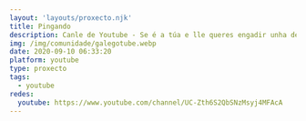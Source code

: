 ```yaml
---
layout: 'layouts/proxecto.njk'
title: Pingando
description: Canle de Youtube - Se é a túa e lle queres engadir unha descripción e etiquetas, ponte en contacto con nós.
img: /img/comunidade/galegotube.webp
date: 2020-09-10 06:33:20
platform: youtube
type: proxecto
tags:
  - youtube
redes:
  youtube: https://www.youtube.com/channel/UC-Zth6S2QbSNzMsyj4MFAcA
---
```


